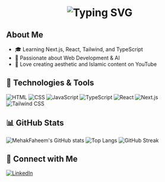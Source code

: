 <h1 align="center">
  <img src="https://readme-typing-svg.herokuapp.com?font=Fira+Code&weight=600&size=25&duration=3000&pause=1000&color=FF5733&center=true&vCenter=true&multiline=true&repeat=true&width=435&height=50&lines=Hello%2C+I+am+Mehkiii+%F0%9F%91%8B" alt="Typing SVG" />
</h1>

## About Me
- 🎓 Learning Next.js, React, Tailwind, and TypeScript
- 🚀 Passionate about Web Development & AI
- 🎨 Love creating aesthetic and Islamic content on YouTube

## 🚀 Technologies & Tools
![HTML](https://img.shields.io/badge/-HTML5-E34F26?style=flat&logo=html5&logoColor=white)
![CSS](https://img.shields.io/badge/-CSS3-1572B6?style=flat&logo=css3&logoColor=white)
![JavaScript](https://img.shields.io/badge/-JavaScript-F7DF1E?style=flat&logo=javascript&logoColor=black)
![TypeScript](https://img.shields.io/badge/-TypeScript-3178C6?style=flat&logo=typescript&logoColor=white)
![React](https://img.shields.io/badge/-React-61DAFB?style=flat&logo=react&logoColor=black)
![Next.js](https://img.shields.io/badge/-Next.js-000000?style=flat&logo=nextdotjs&logoColor=white)
![Tailwind CSS](https://img.shields.io/badge/-Tailwind%20CSS-38B2AC?style=flat&logo=tailwind-css&logoColor=white)

## 📊 GitHub Stats
![MehakFaheem's GitHub stats](https://github-readme-stats.vercel.app/api?username=mehakfaheem&show_icons=true&theme=radical)
![Top Langs](https://github-readme-stats.vercel.app/api/top-langs/?username=mehakfaheem&layout=compact&theme=radical)
![GitHub Streak](https://github-readme-streak-stats.herokuapp.com/?user=mehakfaheem&theme=radical)

## 💬 Connect with Me
[![LinkedIn](https://img.shields.io/badge/-LinkedIn-0077B5?style=flat&logo=linkedin&logoColor=white)](https://linkedin.com/in/yourprofile)
